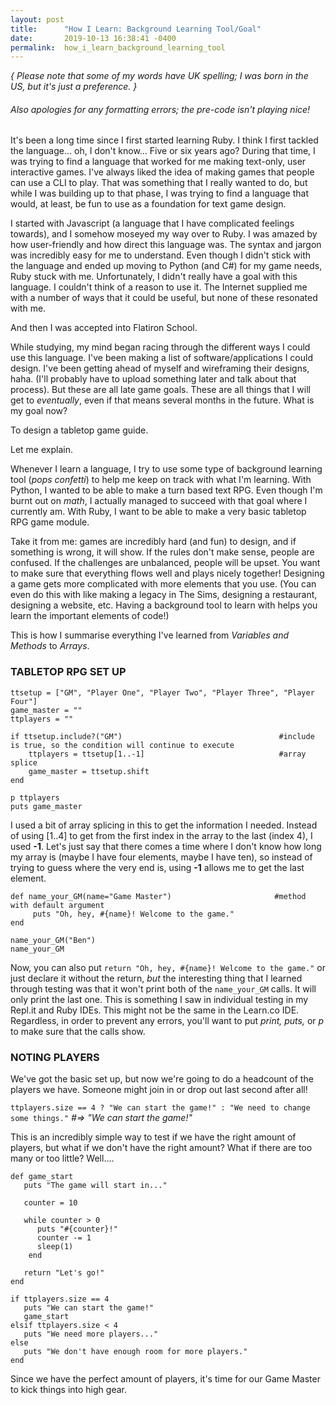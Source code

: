 ```yaml
---
layout: post
title:      "How I Learn: Background Learning Tool/Goal"
date:       2019-10-13 16:38:41 -0400
permalink:  how_i_learn_background_learning_tool
---
```



*{ Please note that some of my words have UK spelling; I was born in the US, but it's just a preference. }*
###### *Also apologies for any formatting errors; the pre-code isn't playing nice!*

It's been a long time since I first started learning Ruby. I think I first tackled the language... oh, I don't know... Five or six years ago? During that time, I was trying to find a language that worked for me making text-only, user interactive games. I've always liked the idea of making games that people can use a CLI to play. That was something that I really wanted to do, but while I was building up to that phase, I was trying to find a language that would, at least, be fun to use as a foundation for text game design. 

I started with Javascript (a language that I have complicated feelings towards), and I somehow moseyed my way over to Ruby. I was amazed by how user-friendly and how direct this language was. The syntax and jargon was incredibly easy for me to understand. Even though I didn't stick with the language and ended up moving to Python (and C#) for my game needs, Ruby stuck with me. Unfortunately, I didn't really have a goal with this language. I couldn't think of a reason to use it. The Internet supplied me with a number of ways that it could be useful, but none of these resonated with me.

And then I was accepted into Flatiron School.

While studying, my mind began racing through the different ways I could use this language. I've been making a list of software/applications I could design. I've been getting ahead of myself and wireframing their designs, haha. (I'll probably have to upload something later and talk about that process). But these are all late game goals. These are all things that I will get to *eventually*, even if that means several months in the future. What is my goal now? 

To design a tabletop game guide.

Let me explain.

Whenever I learn a language, I try to use some type of background learning tool (*pops confetti*) to help me keep on track with what I'm learning. With Python, I wanted to be able to make a turn based text RPG. Even though I'm burnt out on *math*, I actually managed to succeed with that goal where I currently am. With Ruby, I want to be able to make a very basic tabletop RPG game module. 

Take it from me: games are incredibly hard (and fun) to design, and if something is wrong, it will show. If the rules don't make sense, people are confused. If the challenges are unbalanced, people will be upset. You want to make sure that everything flows well and plays nicely together! Designing a game gets more complicated with more elements that you use. (You can even do this with like making a legacy in The Sims, designing a restaurant, designing a website, etc. Having a background tool to learn with helps you learn the important elements of code!)

This is how I summarise everything I've learned from *Variables and Methods* to *Arrays*.


### TABLETOP RPG SET UP


```
ttsetup = ["GM", "Player One", "Player Two", "Player Three", "Player Four"]
game_master = ""
ttplayers = ""

if ttsetup.include?("GM")                                   #include is true, so the condition will continue to execute
    ttplayers = ttsetup[1..-1]                              #array splice
    game_master = ttsetup.shift
end
     
p ttplayers
puts game_master
```


I used a bit of array splicing in this to get the information I needed. Instead of using [1..4] to get from the first index in the array to the last (index 4), I used **-1**. Let's just say that there comes a time where I don't know how long my array is (maybe I have four elements, maybe I have ten), so instead of trying to guess where the very end is, using **-1** allows me to get the last element.

```
def name_your_GM(name="Game Master")                       #method with default argument
     puts "Oh, hey, #{name}! Welcome to the game."
end
 
name_your_GM("Ben")
name_your_GM
```
 
Now, you can also put `return "Oh, hey, #{name}! Welcome to the game."` or just declare it without the return, *but* the interesting thing that I learned through testing was that it won't print both of the `name_your_GM` calls. It will only print the last one. This is something I saw in individual testing in my Repl.it and Ruby IDEs. This might not be the same in the Learn.co IDE. Regardless, in order to prevent any errors, you'll want to put *print, puts,* or *p* to make sure that the calls show.


### NOTING PLAYERS


We've got the basic set up, but now we're going to do a headcount of the players we have. Someone might join in or drop out last second after all!

`ttplayers.size == 4 ? "We can start the game!" : "We need to change some things."`     *#=> "We can start the game!"*
 
This is an incredibly simple way to test if we have the right amount of players, but what if we don't have the right amount? What if there are too many or too little? Well....

```
def game_start
   puts "The game will start in..."

   counter = 10

   while counter > 0
      puts "#{counter}!"
      counter -= 1
      sleep(1)
    end

   return "Let's go!"
end
```

```
if ttplayers.size == 4
   puts "We can start the game!"
   game_start
elsif ttplayers.size < 4
   puts "We need more players..."
else
   puts "We don't have enough room for more players."
end
```



Since we have the perfect amount of players, it's time for our Game Master to kick things into high gear.

